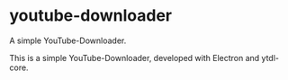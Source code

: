 # youtube-downloader
A simple YouTube-Downloader.

This is a simple YouTube-Downloader, developed with Electron and ytdl-core.
